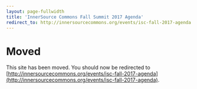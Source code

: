 ```yaml
---
layout: page-fullwidth
title: 'InnerSource Commons Fall Summit 2017 Agenda'
redirect_to: http://innersourcecommons.org/events/isc-fall-2017-agenda
---
```


# Moved

This site has been moved. You should now be redirected to [http://innersourcecommons.org/events/isc-fall-2017-agenda](http://innersourcecommons.org/events/isc-fall-2017-agenda).